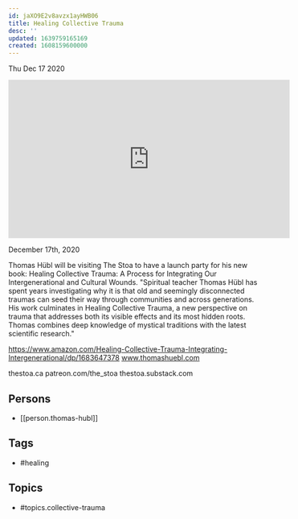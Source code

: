 ```yaml
---
id: jaXO9E2v8avzx1ayHWB06
title: Healing Collective Trauma
desc: ''
updated: 1639759165169
created: 1608159600000
---
```





Thu Dec 17 2020

<iframe width="560" height="315" src="https://www.youtube.com/embed/ek7BiTw8Ya4" title="Healing Collective Trauma w/ Thomas Hübl" frameborder="0" allow="accelerometer; autoplay; clipboard-write; encrypted-media; gyroscope; picture-in-picture" allowfullscreen ></iframe>

December 17th, 2020

Thomas Hübl will be visiting The Stoa to have a launch party for his new book: Healing Collective Trauma: A Process for Integrating Our Intergenerational and Cultural Wounds.
"Spiritual teacher Thomas Hübl has spent years investigating why it is that old and seemingly disconnected traumas can seed their way through communities and across generations. His work culminates in Healing Collective Trauma, a new perspective on trauma that addresses both its visible effects and its most hidden roots. Thomas combines deep knowledge of mystical traditions with the latest scientific research."

https://www.amazon.com/Healing-Collective-Trauma-Integrating-Intergenerational/dp/1683647378
www.thomashuebl.com

thestoa.ca
patreon.com/the_stoa
thestoa.substack.com

## Persons

- [[person.thomas-hubl]]

## Tags

- #healing

## Topics

- #topics.collective-trauma


